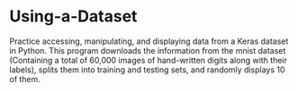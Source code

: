 # Using-a-Dataset
Practice accessing, manipulating, and displaying  data from a Keras dataset in Python.
This program downloads the information from the mnist dataset (Containing a total of 60,000 images of hand-written digits along with their labels), splits them into training and testing sets, and randomly displays 10 of them.
